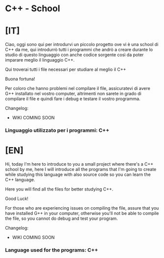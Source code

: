 # C++ - School

# [IT]

Ciao, oggi sono qui per introdurvi un piccolo progetto ove vi è una school di C++ da me, qui introdurrò tutti i programmi che andrò a creare durante lo studio di questo linguaggio con anche codice sorgente così da poter imparare meglio il linguaggio C++.

Qui troverai tutti i file necessari per studiare al meglio il C++

Buona fortuna!

Per coloro che hanno problemi nel compilare il file, assicuratevi di avere G++ installato nel vostro computer, altrimenti non sarete in grado di compilare il file e quindi fare i debug e testare il vostro programma.

Changelog:

- WIKI COMING SOON

### Linguaggio utilizzato per i programmi: C++

# [EN]

Hi, today I'm here to introduce to you a small project where there's a C++ school by me, here I will introduce all the programs that I'm going to create while studying this language with also source code so you can learn the C++ language.

Here you will find all the files for better studying C++.

Good Luck!

For those who are experiencing issues on compiling the file, assure that you have installed G++ in your computer, otherwise you'll not be able to compile the file, so you cannot do debug and test your program.

Changelog:

- WIKI COMING SOON

### Language used for the programs: C++

